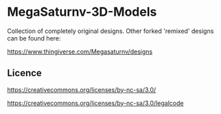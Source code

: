 # MegaSaturnv-3D-Models
Collection of completely original designs. Other forked 'remixed' designs can be found here:

https://www.thingiverse.com/Megasaturnv/designs


## Licence
https://creativecommons.org/licenses/by-nc-sa/3.0/

https://creativecommons.org/licenses/by-nc-sa/3.0/legalcode
